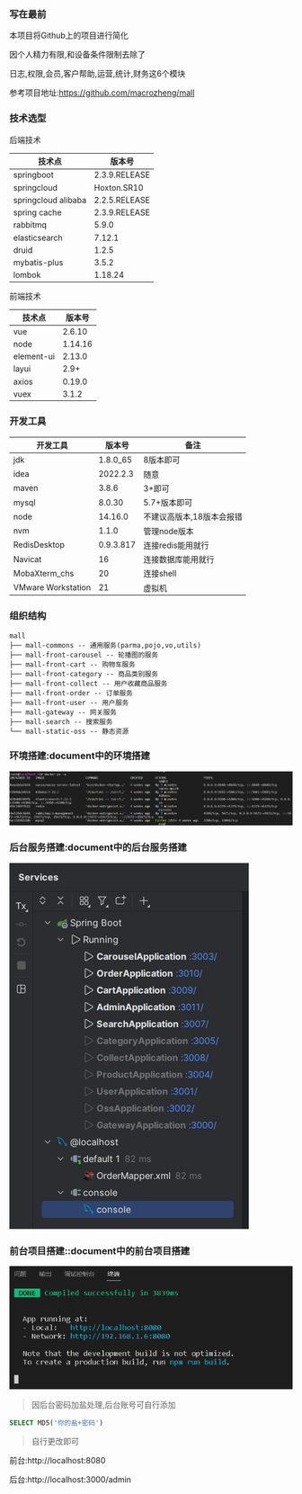 ### 写在最前

本项目将Github上的项目进行简化

因个人精力有限,和设备条件限制去除了

日志,权限,会员,客户帮助,运营,统计,财务这6个模块

参考项目地址:https://github.com/macrozheng/mall

### 技术选型

后端技术

| 技术点              | 版本号        |
| ------------------- | ------------- |
| springboot          | 2.3.9.RELEASE |
| springcloud         | Hoxton.SR10   |
| springcloud alibaba | 2.2.5.RELEASE |
| spring cache        | 2.3.9.RELEASE |
| rabbitmq            | 5.9.0         |
| elasticsearch       | 7.12.1        |
| druid               | 1.2.5         |
| mybatis-plus        | 3.5.2         |
| lombok              | 1.18.24       |

前端技术

| 技术点     | 版本号  |
| ---------- | ------- |
| vue        | 2.6.10  |
| node       | 1.14.16 |
| element-ui | 2.13.0  |
| layui      | 2.9+    |
| axios      | 0.19.0  |
| vuex       | 3.1.2   |

### 开发工具

| 开发工具           | 版本号    | 备注                      |
| ------------------ | --------- | ------------------------- |
| jdk                | 1.8.0_65  | 8版本即可                 |
| idea               | 2022.2.3  | 随意                      |
| maven              | 3.8.6     | 3+即可                    |
| mysql              | 8.0.30    | 5.7+版本即可              |
| node               | 14.16.0   | 不建议高版本,18版本会报错 |
| nvm                | 1.1.0     | 管理node版本              |
| RedisDesktop       | 0.9.3.817 | 连接redis能用就行         |
| Navicat            | 16        | 连接数据库能用就行        |
| MobaXterm_chs      | 20        | 连接shell                 |
| VMware Workstation | 21        | 虚拟机                    |

### 组织结构

```text
mall
├── mall-commons -- 通用服务(parma,pojo,vo,utils)
├── mall-front-carousel -- 轮播图的服务
├── mall-front-cart -- 购物车服务
├── mall-front-category -- 商品类别服务
├── mall-front-collect -- 用户收藏商品服务
├── mall-front-order -- 订单服务
├── mall-front-user -- 用户服务
├── mall-gateway -- 网关服务
├── mall-search -- 搜索服务
└── mall-static-oss -- 静态资源
```

### 环境搭建:document中的环境搭建

![image-20230211143323803](document/imgs/image-20230211143323803.png)

### 后台服务搭建:document中的后台服务搭建

![image-20230211143238369](document/imgs/image-20230211143238369.png)

### 前台项目搭建::document中的前台项目搭建

![image-20230211152619376](document/imgs/image-20230211152619376.png)

> 因后台密码加盐处理,后台账号可自行添加

```sql
SELECT MD5('你的盐+密码')
```

> 自行更改即可

前台:http://localhost:8080

后台:http://localhost:3000/admin